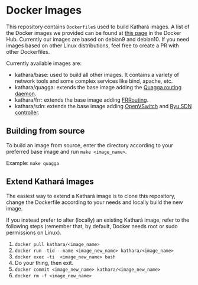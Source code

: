 # Docker Images

This repository contains `Dockerfile`s used to build Kathará images.
A list of the Docker images we provided can be found at [this page](https://hub.docker.com/u/kathara/) in the Docker Hub.
Currently our images are based on debian9 and debian10.
If you need images based on other Linux distributions, feel free to create a PR with other Dockerfiles.

Currently available images are:
- kathara/base: used to build all other images. It contains a variety of network tools and some complex services like bind, apache, etc.
- kathara/quagga: extends the base image adding the [Quagga routing daemon](https://www.nongnu.org/quagga/).
- kathara/frr: extends the base image adding [FRRouting](https://frrouting.org/).
- kathara/sdn: extends the base image adding [OpenVSwitch](https://www.openvswitch.org/) and [Ryu SDN controller](https://osrg.github.io/ryu/).

## Building from source

To build an image from source, enter the directory according to your preferred base image and run `make <image_name>`.

Example: `make quagga`

## Extend Kathará Images

The easiest way to extend a Kathará image is to clone this repository, change the Dockerfile according to your needs and locally build the new image.

If you instead prefer to alter (locally) an existing Kathará image, refer to the following steps (remember that, by default, Docker needs root or sudo permissions on Linux).
1. `docker pull kathara/<image_name>`
2. `docker run -tid --name <image_new_name> kathara/<image_name>`
3. `docker exec -ti  <image_new_name> bash`
4. Do your thing, then exit.
5. `docker commit <image_new_name> kathara/<image_new_name>`
6. `docker rm -f <image_new_name>`
